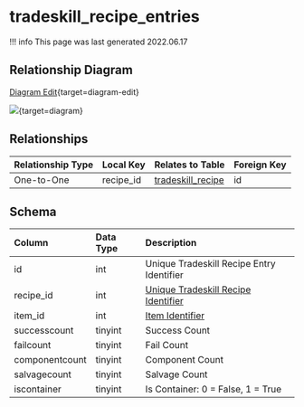 # tradeskill_recipe_entries

!!! info
	This page was last generated 2022.06.17

## Relationship Diagram

[Diagram Edit](https://mermaid.live/edit#eyJjb2RlIjoiZXJEaWFncmFtXG4gICAgdHJhZGVza2lsbF9yZWNpcGVfZW50cmllcyB7XG4gICAgICAgIGludCBpdGVtX2lkXG4gICAgICAgIGludCByZWNpcGVfaWRcbiAgICB9XG4gICAgdHJhZGVza2lsbF9yZWNpcGUge1xuICAgICAgICBpbnQgaWRcbiAgICB9XG4gICAgdHJhZGVza2lsbF9yZWNpcGVfZW50cmllcyB8fC0tb3sgdHJhZGVza2lsbF9yZWNpcGUgOiBPbmUtdG8tT25lXG5cbiIsIm1lcm1haWQiOnsidGhlbWUiOiJkZWZhdWx0In0sInVwZGF0ZUVkaXRvciI6dHJ1ZSwiYXV0b1N5bmMiOnRydWUsInVwZGF0ZURpYWdyYW0iOnRydWV9){target=diagram-edit}

[![](https://mermaid.ink/img/eyJjb2RlIjoiZXJEaWFncmFtXG4gICAgdHJhZGVza2lsbF9yZWNpcGVfZW50cmllcyB7XG4gICAgICAgIGludCBpdGVtX2lkXG4gICAgICAgIGludCByZWNpcGVfaWRcbiAgICB9XG4gICAgdHJhZGVza2lsbF9yZWNpcGUge1xuICAgICAgICBpbnQgaWRcbiAgICB9XG4gICAgdHJhZGVza2lsbF9yZWNpcGVfZW50cmllcyB8fC0tb3sgdHJhZGVza2lsbF9yZWNpcGUgOiBPbmUtdG8tT25lXG5cbiIsIm1lcm1haWQiOnsidGhlbWUiOiJkZWZhdWx0In0sInVwZGF0ZUVkaXRvciI6dHJ1ZSwiYXV0b1N5bmMiOnRydWUsInVwZGF0ZURpYWdyYW0iOnRydWV9)](https://mermaid.ink/img/eyJjb2RlIjoiZXJEaWFncmFtXG4gICAgdHJhZGVza2lsbF9yZWNpcGVfZW50cmllcyB7XG4gICAgICAgIGludCBpdGVtX2lkXG4gICAgICAgIGludCByZWNpcGVfaWRcbiAgICB9XG4gICAgdHJhZGVza2lsbF9yZWNpcGUge1xuICAgICAgICBpbnQgaWRcbiAgICB9XG4gICAgdHJhZGVza2lsbF9yZWNpcGVfZW50cmllcyB8fC0tb3sgdHJhZGVza2lsbF9yZWNpcGUgOiBPbmUtdG8tT25lXG5cbiIsIm1lcm1haWQiOnsidGhlbWUiOiJkZWZhdWx0In0sInVwZGF0ZUVkaXRvciI6dHJ1ZSwiYXV0b1N5bmMiOnRydWUsInVwZGF0ZURpYWdyYW0iOnRydWV9){target=diagram}

## Relationships

| Relationship Type | Local Key | Relates to Table | Foreign Key |
| :--- | :--- | :--- | :--- |
| One-to-One | recipe_id | [tradeskill_recipe](../../schema/tradeskills/tradeskill_recipe.md) | id |


## Schema

| Column | Data Type | Description |
| :--- | :--- | :--- |
| id | int | Unique Tradeskill Recipe Entry Identifier |
| recipe_id | int | [Unique Tradeskill Recipe Identifier](tradeskill_recipe.md) |
| item_id | int | [Item Identifier](../../schema/items/items.md) |
| successcount | tinyint | Success Count |
| failcount | tinyint | Fail Count |
| componentcount | tinyint | Component Count |
| salvagecount | tinyint | Salvage Count |
| iscontainer | tinyint | Is Container: 0 = False, 1 = True |

